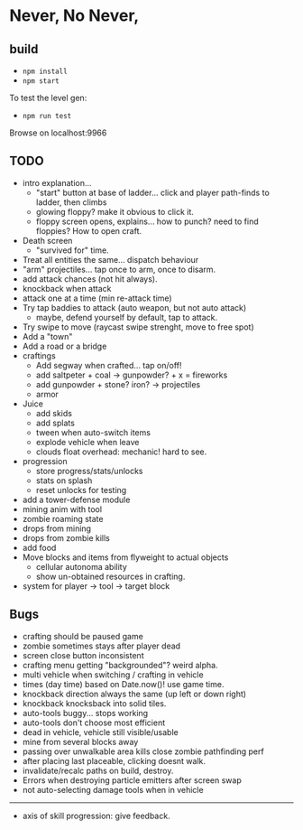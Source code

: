 # Never, No Never,

## build

* `npm install`
* `npm start`

To test the level gen:

* `npm run test`

Browse on localhost:9966

## TODO

* intro explanation...
  * "start" button at base of ladder... click and player path-finds to ladder, then climbs
  * glowing floppy? make it obvious to click it.
  * floppy screen opens, explains... how to punch? need to find floppies? How to open craft.
* Death screen
  * "survived for" time.
* Treat all entities the same... dispatch behaviour
* "arm" projectiles... tap once to arm, once to disarm.
* add attack chances (not hit always).
* knockback when attack
* attack one at a time (min re-attack time)
* Try tap baddies to attack (auto weapon, but not auto attack)
  * maybe, defend yourself by default, tap to attack.
* Try swipe to move (raycast swipe strenght, move to free spot)
* Add a "town"
* Add a road or a bridge
* craftings
  * Add segway when crafted... tap on/off!
  * add saltpeter + coal -> gunpowder? + x = fireworks
  * add gunpowder + stone? iron? -> projectiles
  * armor
* Juice
  * add skids
  * add splats
  * tween when auto-switch items
  * explode vehicle when leave
  * clouds float overhead: mechanic! hard to see.
* progression
  * store progress/stats/unlocks
  * stats on splash
  * reset unlocks for testing
* add a tower-defense module
* mining anim with tool
* zombie roaming state
* drops from mining
* drops from zombie kills
* add food
* Move blocks and items from flyweight to actual objects
  * cellular autonoma ability
  * show un-obtained resources in crafting.
* system for player -> tool -> target block

## Bugs

* crafting should be paused game
* zombie sometimes stays after player dead
* screen close button inconsistent
* crafting menu getting "backgrounded"? weird alpha.
* multi vehicle when switching / crafting in vehicle
* times (day time) based on Date.now()! use game time.
* knockback direction always the same (up left or down right)
* knockback knocksback into solid tiles.
* auto-tools buggy... stops working
* auto-tools don't choose most efficient
* dead in vehicle, vehicle still visible/usable
* mine from several blocks away
* passing over unwalkable area kills close zombie pathfinding perf
* after placing last placeable, clicking doesnt walk.
* invalidate/recalc paths on build, destroy.
* Errors when destroying particle emitters after screen swap
* not auto-selecting damage tools when in vehicle

---

* axis of skill progression: give feedback.
